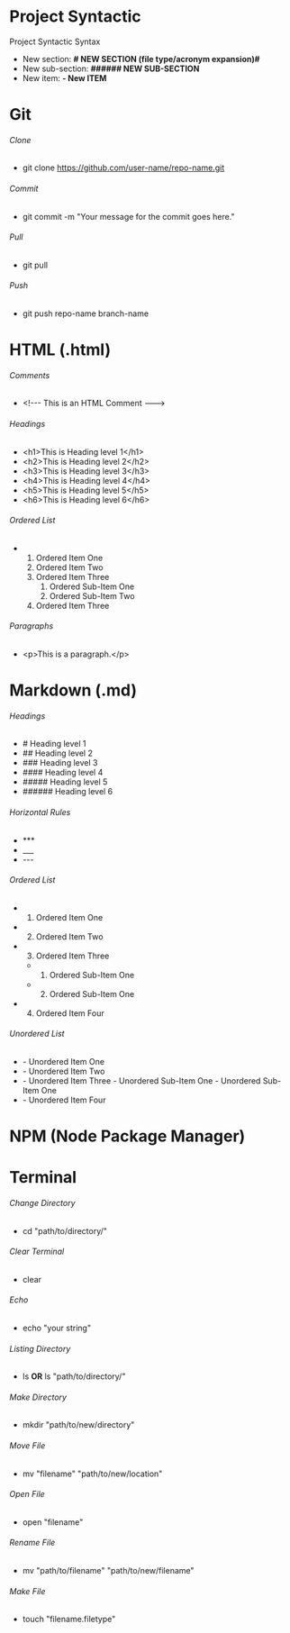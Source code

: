 <!--- ********************** Syntactic START  **********************--->

# **Project Syntactic** #

Project Syntactic Syntax
- New section: **# NEW SECTION (file type/acronym expansion)#**
- New sub-section: **###### NEW SUB-SECTION**
- New item: **- New ITEM**

<!--- ********************** Syntactic End  **********************--->





<!--- ********************** Git START **********************--->

# Git

###### Clone
- git clone https://github.com/user-name/repo-name.git

###### Commit
- git commit -m "Your message for the commit goes here."

###### Pull
- git pull 

###### Push
- git push repo-name branch-name

<!--- ********************** Git END **********************--->





<!--- ********************** HTML START  **********************--->

# HTML (.html) #

###### Comments
- \<!--- This is an HTML Comment --->

###### Headings

- \<h1>This is Heading level 1\</h1>
- \<h2>This is Heading level 2\</h2>
- \<h3>This is Heading level 3\</h3>
- \<h4>This is Heading level 4\</h4>
- \<h5>This is Heading level 5\</h5>
- \<h6>This is Heading level 6\</h6>

###### Ordered List

-   <ol> 
        <li>Ordered Item One
        <li>Ordered Item Two
        <li>Ordered Item Three
        <ol>
            <li>Ordered Sub-Item One</li>
            <li>Ordered Sub-Item Two</li>
        </ol>
        <li>Ordered Item Three
    <ol>


###### Paragraphs

- \<p>This is a paragraph.\</p>

<!--- ********************** HTML END  **********************--->





<!--- ********************** Markdown START  **********************--->

# Markdown (.md) #

###### Headings

- \# Heading level 1
- \## Heading level 2
- \### Heading level 3
- \#### Heading level 4
- \##### Heading level 5
- \###### Heading level 6

###### Horizontal Rules

- \***
- \___
- \---

###### Ordered List
- 1. Ordered Item One
- 2. Ordered Item Two
- 3. Ordered Item Three
    - 1. Ordered Sub-Item One
    - 2. Ordered Sub-Item One
- 4. Ordered Item Four

###### Unordered List
- \- Unordered Item One
- \- Unordered Item Two
- \- Unordered Item Three
        \- Unordered Sub-Item One
        \- Unordered Sub-Item One
- \- Unordered Item Four

<!--- ********************** Markdown END  **********************--->





<!--- ********************** NPM START  **********************--->

# NPM (Node Package Manager) #

<!--- ********************** NPM END  **********************--->





<!--- ********************** Terminal START  **********************--->

# Terminal #

###### Change Directory
- cd "path/to/directory/"

###### Clear Terminal
- clear

###### Echo
- echo "your string"

###### Listing Directory
- ls **OR** ls "path/to/directory/"

###### Make Directory
- mkdir "path/to/new/directory"

###### Move File
- mv "filename" "path/to/new/location"

###### Open File
- open "filename"

###### Rename File
- mv "path/to/filename" "path/to/new/filename"

###### Make File
- touch "filename.filetype"

<!--- ********************** Terminal END  **********************--->

